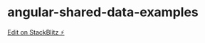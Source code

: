 # angular-shared-data-examples

[Edit on StackBlitz ⚡️](https://stackblitz.com/edit/angular-shared-data-examples)